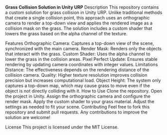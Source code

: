 <b>Grass Collision Solution in Unity URP</b>
Description
This repository contains a custom solution for grass collision in Unity URP. Unlike traditional methods that create a single collision point, this approach uses an orthographic camera to render a top-down view and applies the rendered image as a collision mask on the grass. The solution includes a custom shader that lowers the grass based on the alpha channel of the texture.

Features
Orthographic Camera: Captures a top-down view of the scene, synchronized with the main camera.
Render Mask: Renders only the objects that interact with the grass.
Custom Shader: Uses the alpha channel to lower the grass in the collision areas.
Pixel Perfect Update: Ensures stable rendering by updating camera coordinates with integer values.
Limitations
Distance: The effectiveness depends on the rendering distance of the collision camera.
Quality: Higher texture resolution improves collision precision but increases computational load.
Object Height: The system only captures a top-down map, which may cause grass to move even if the object is not directly colliding with it.
How to Use
Clone the repository.
Open the project in Unity.
Assign the orthographic camera and configure the render mask.
Apply the custom shader to your grass material.
Adjust the settings as needed to fit your scene.
Contributing
Feel free to fork this repository and submit pull requests. Any contributions to improve the solution are welcome!

License
This project is licensed under the MIT License.
